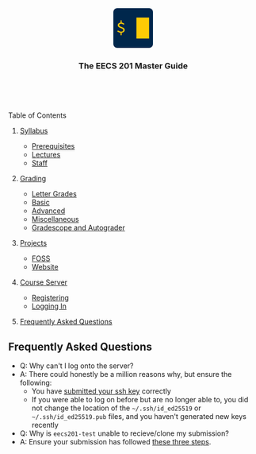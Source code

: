<div align="center">
    <a href="https://www.eecs.umich.edu/courses/eecs201/wn2023/"><img src="images/logo.png" alt="Logo" width="80" height="80"></a>
    <h3 align="center">The EECS 201 Master Guide</h3>
</div>
<br/>
<br/>
<br/>

Table of Contents

1. <a href="/Syllabus.md">Syllabus</a>
   - <a href="/Syllabus.md#prerequisites">Prerequisites</a>
   - <a href="/Syllabus.md#lectures">Lectures</a>
   - <a href="/Syllabus.md#staff">Staff</a>

2. <a href="/Grading.md">Grading</a>
    - <a href="/Grading.md#letter-grades">Letter Grades</a>
    - <a href="/Grading.md#basic">Basic</a>
    - <a href="/Grading.md#advanced">Advanced</a>
    - <a href="/Grading.md#miscellaneous">Miscellaneous</a>
    - <a href="/Grading.md#gradescope-and-autograder">Gradescope and Autograder</a>

3. <a href="/Projects">Projects</a>
    - <a href="/Projects/README.md#foss">FOSS</a>
    - <a href="/Projects/README.md#website">Website</a>

4. <a href="/Server.md">Course Server</a>
    - <a href="/Server.md#registering">Registering</a>
    - <a href="/Server.md#logging-in">Logging In</a>

5. <a href="#frequently-asked-questions">Frequently Asked Questions</a>

## Frequently Asked Questions


  - Q: Why can't I log onto the server?
  - A: There could honestly be a million reasons why, but ensure the following:
    - You have <a href="/Server.md#creating-your-ssh-key">submitted your ssh key</a> correctly
    - If you were able to log on before but are no longer able to, you did not change the location of the `~/.ssh/id_ed25519` or `~/.ssh/id_ed25519.pub` files, and you haven't generated new keys recently
  - Q: Why is `eecs201-test` unable to recieve/clone my submission?
  - A: Ensure your submission has followed <a href="/Grading.md#why-not-submitting">these three steps</a>.
